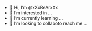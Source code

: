 - 👋 Hi, I’m @xXxBeArxXx
- 👀 I’m interested in ...
- 🌱 I’m currently learning ...
- 💞️ I’m looking to collaboto reach me ...

<!---
xXxBeArxXx/xXxBeArxXx is a ✨ special ✨ repository because its `README.md` (this file) appears on your GitHub profile.
You can click the Preview link to take a look at your changes.
--->
